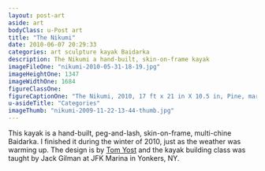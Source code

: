 ```yaml
---
layout: post-art
aside: art
bodyClass: u-Post art
title: "The Nikumi"
date: 2010-06-07 20:29:33
categories: art sculpture kayak Baidarka
description: The Nikumi a hand-built, skin-on-frame kayak
imageFileOne: "nikumi-2010-05-31-18-19.jpg"
imageHeightOne: 1347
imageWidthOne: 1684
figureClassOne:
figureCaptionOne: "The Nikumi, 2010, 17 ft x 21 in X 10.5 in, Pine, marine plywood, nylon fabric and twine, tinted polyurethane"
u-asideTitle: "Categories"
imageThumb: "nikumi-2009-11-22-13-44-thumb.jpg"
---
```


This kayak is a hand-built, peg-and-lash, skin-on-frame, multi-chine Baidarka. I finished it during the winter of 2010, just as the weather was warming up. The design is by [Tom Yost](http://yostwerks.com/DesignsMenuWood.html "Tom Yost") and the kayak building class was taught by Jack Gilman at JFK Marina in Yonkers, NY.
